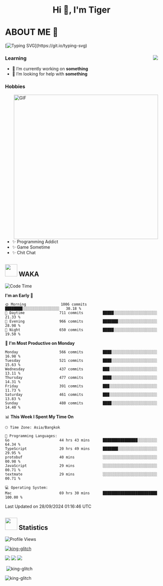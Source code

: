 <h1 align="center">Hi 👋, I'm Tiger</h1>




# ABOUT ME 💬

[![Typing SVG](https://readme-typing-svg.herokuapp.com?color=22F771&vCenter=true&lines=A+perssionate+developer+from+nowhere.)](https://git.io/typing-svg)

<div>
 <img align="right" src="https://spotify-github-profile.vercel.app/api/view?uid=12129734423&cover_image=false&theme=default&bar_color=22d016&bar_color_cover=true" />
 <h3>Learning</h3>
 
 <ul>
  <li>🔭 I’m currently working on <b>something</b></li>
  <li>🤝 I’m looking for help with <b>something</b></li>
 </ul>
 
</div>
<div>
 <h3>Hobbies</h3>
 <img align="right" height="475px"  alt="GIF" src="https://i.pinimg.com/originals/1f/b7/db/1fb7dbee557e5ed509f7517da8a84d58.gif" />
 <ul>
  <li>✨ Programming Addict</li>
  <li>✨ Game Sometime</li>
  <li>✨ Chit Chat</li>
 </ul>
 
</div>



## <img height="40" src="https://raw.githubusercontent.com/innng/innng/master/assets/kyubey.gif"/> WAKA

<!--START_SECTION:waka-->
![Code Time](http://img.shields.io/badge/Code%20Time-2%2C479%20hrs%207%20mins-blue)

**I'm an Early 🐤** 

```text
🌞 Morning                1006 commits        ████████░░░░░░░░░░░░░░░░░   30.18 % 
🌆 Daytime                711 commits         █████░░░░░░░░░░░░░░░░░░░░   21.33 % 
🌃 Evening                966 commits         ███████░░░░░░░░░░░░░░░░░░   28.98 % 
🌙 Night                  650 commits         █████░░░░░░░░░░░░░░░░░░░░   19.50 % 
```
📅 **I'm Most Productive on Monday** 

```text
Monday                   566 commits         ████░░░░░░░░░░░░░░░░░░░░░   16.98 % 
Tuesday                  521 commits         ████░░░░░░░░░░░░░░░░░░░░░   15.63 % 
Wednesday                437 commits         ███░░░░░░░░░░░░░░░░░░░░░░   13.11 % 
Thursday                 477 commits         ████░░░░░░░░░░░░░░░░░░░░░   14.31 % 
Friday                   391 commits         ███░░░░░░░░░░░░░░░░░░░░░░   11.73 % 
Saturday                 461 commits         ███░░░░░░░░░░░░░░░░░░░░░░   13.83 % 
Sunday                   480 commits         ████░░░░░░░░░░░░░░░░░░░░░   14.40 % 
```


📊 **This Week I Spent My Time On** 

```text
🕑︎ Time Zone: Asia/Bangkok

💬 Programming Languages: 
Go                       44 hrs 43 mins      ████████████████░░░░░░░░░   64.34 % 
TypeScript               20 hrs 49 mins      ███████░░░░░░░░░░░░░░░░░░   29.95 % 
protobuf                 40 mins             ░░░░░░░░░░░░░░░░░░░░░░░░░   00.98 % 
JavaScript               29 mins             ░░░░░░░░░░░░░░░░░░░░░░░░░   00.71 % 
textmate                 29 mins             ░░░░░░░░░░░░░░░░░░░░░░░░░   00.71 % 

💻 Operating System: 
Mac                      69 hrs 30 mins      █████████████████████████   100.00 % 
```


 Last Updated on 28/09/2024 01:16:46 UTC
<!--END_SECTION:waka-->
## <img height="40" src="https://raw.githubusercontent.com/innng/innng/master/assets/kyubey.gif"/> Statistics
![Profile Views](https://komarev.com/ghpvc/?username=king-glitch)  

<p align="left"> 
 <a href="https://github.com/ryo-ma/github-profile-trophy">
  <img src="https://github-profile-trophy.vercel.app/?username=king-glitch&theme=dracula" alt="king-glitch" />
 </a> </p>

![](https://github-profile-summary-cards.vercel.app/api/cards/profile-details?username=king-glitch&theme=dracula)
![](https://github-profile-summary-cards.vercel.app/api/cards/stats?username=king-glitch&theme=dracula) 
![](https://github-profile-summary-cards.vercel.app/api/cards/productive-time?username=king-glitch&theme=dracula)


<p>&nbsp;<img align="center" src="https://github-readme-stats.vercel.app/api?username=king-glitch&theme=dracula" alt="king-glitch" /></p>

<p><img align="center" src="https://github-readme-streak-stats.herokuapp.com/?user=king-glitch&theme=dracula" alt="king-glitch" /></p>
